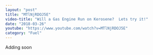 ```yaml
---
layout: "post"
title: "MTlNjRDOJ5E"
video-title: "Will a Gas Engine Run on Kerosene?  Lets try it!"
date: "2018-03-26"
youtube: "https://www.youtube.com/watch?v=MTlNjRDOJ5E"
category: "Fuel"
---
```

<div class="space-y-1"><p class="text-gray-400">Adding soon</p></div>
